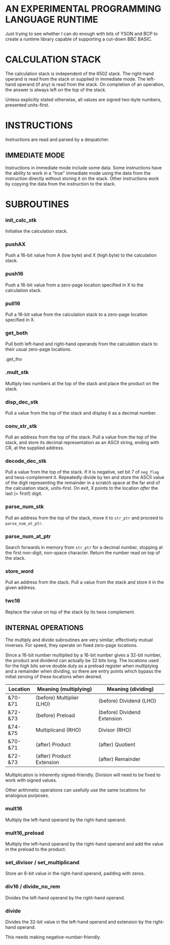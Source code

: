 # AN EXPERIMENTAL PROGRAMMING LANGUAGE RUNTIME

Just trying to see whether I can do enough with bits of YSON and BCP to
create a runtime library capable of supporting a cut-down BBC BASIC.

# CALCULATION STACK

The calculation stack is independent of the 6502 stack.  The right-hand
operand is read from the stack or supplied in immediate mode.  The left-hand
operand (if any) is read from the stack.  On completion of an operation,
the answer is always left on the top of the stack.

Unless explicitly stated otherwise, all values are signed two-byte numbers,
presented units-first.

# INSTRUCTIONS

Instructions are read and parsed by a despatcher.

## IMMEDIATE MODE

Instructions in immediate mode include some data.  Some instructions have
the ability to work in a "true" immediate mode using the data from the
instruction directly without storing it on the stack.  Other instructions
work by copying the data from the instruction to the stack.

# SUBROUTINES

### init_calc_stk

Initialise the calculation stack.

### pushAX

Push a 16-bit value from A (low byte) and X (high byte) to the calculation
stack.

### push16

Push a 16-bit value from a zero-page location specified in X to the
calculation stack.

### pull16

Pull a 16-bit value from the calculation stack to a zero-page location
specified in X.

### get_both

Pull both left-hand and right-hand operands from the calculation stack to
their usual zero-page locations.

.get_lho

### .mult_stk

Multiply two numbers at the top of the stack and place the product on the
stack.

### disp_dec_stk

Pull a value from the top of the stack and display it as a decimal number.

### conv_str_stk

Pull an address from the top of the stack.  Pull a value from the top of
the stack, and store its decimal representation as an ASCII string, ending
with CR, at the supplied address.

### decode_dec_stk

Pull a value from the top of the stack.  If it is negative, set bit 7 of
`neg_flag` and twos-complement it.  Repeatedly divide by ten and store the
ASCII value of the digit representing the remainder in a scratch space at
the far end of the calculation stack, units-first.  On exit, X points to
the location _after_ the last (= first!) digit.

### parse_num_stk

Pull an address from the top of the stack, move it to `str_ptr` and proceed
to `parse_num_at_ptr`.

### parse_num_at_ptr

Search forwards in memory from `str_ptr` for a decimal number, stopping at
the first non-digit, non-space character.  Return the number read on top
of the stack.

### store_word

Pull an address from the stack.  Pull a value from the stack and store it
in the given address.

### twc16

Replace the value on top of the stack by its twos complement.

## INTERNAL OPERATIONS

The multiply and divide subroutines are very similar; effectively mutual
inverses.  For speed, they operate on fixed zero-page locations.

Since a 16-bit number multiplied by a 16-bit number gives a 32-bit number,
the product and dividend can actually be 32 bits long.  The locations used
for the high bits serve double duty as a preload register when multiplying
and a remainder when dividing, so there are entry points which bypass the
initial zeroing of these locations when desired.

Location | Meaning (multiplying)     | Meaning (dividing)
---------|---------------------------|----------------------------
&70-&71  | (before) Multiplier (LHO) | (before) Dividend (LHO)
&72-&73  | (before) Preload          | (before) Dividend Extension
&74-&75  | Multiplicand (RHO)        | Divisor (RHO)
&70-&71  | (after) Product           | (after) Quotient
&72-&73  | (after) Product Extension | (after) Remainder

Multiplication is inherently signed-friendly.  Division will need to be
fixed to work with signed values.

Other arithmetic operations can usefully use the same locations for
analogous purposes.

### mult16

Multiply the left-hand operand by the right-hand operand.

### mult16_preload

Multiply the left-hand operand by the right-hand operand and add the value
in the preload to the product.

### set_divisor / set_multiplicand

Store an 8-bit value in the right-hand operand, padding with zeros.

### div16 / divide_no_rem

Divides the left-hand operand by the right-hand operand.

### divide

Divides the 32-bit value in the left-hand operand and extension by the
right-hand operand.

This needs making negative-number-friendly.


